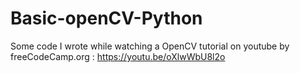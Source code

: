 # Basic-openCV-Python

Some code I wrote while watching a OpenCV tutorial on youtube by freeCodeCamp.org : https://youtu.be/oXlwWbU8l2o
